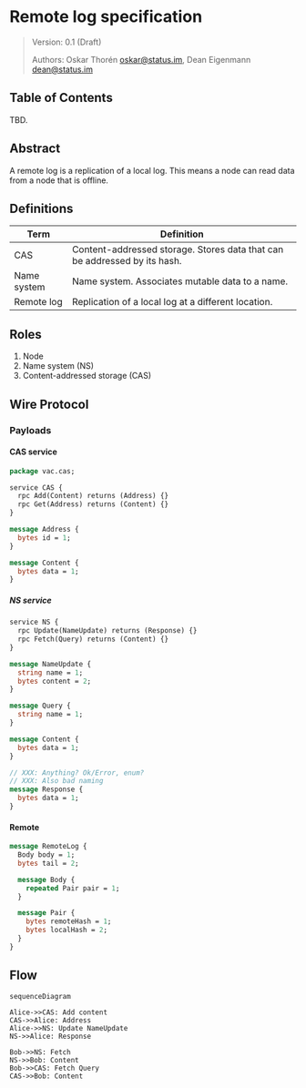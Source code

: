 # Remote log specification

<!-- Live version atm: https://notes.status.im/HPLXoeM3Sn6e8sG8TQ2Clw# -->

> Version: 0.1 (Draft)
>
> Authors: Oskar Thorén oskar@status.im, Dean Eigenmann dean@status.im

## Table of Contents

TBD.

## Abstract

A remote log is a replication of a local log. This means a node can read data
from a node that is offline.

## Definitions

| Term        | Definition                                                                                   |
| ----------- | --------------------------------------------------------------------------------------       |
| CAS         | Content-addressed storage. Stores data that can be addressed by its hash.                    |
| Name system | Name system. Associates mutable data to a name.                                              |
| Remote log  | Replication of a local log at a different location.                                          |

## Roles

1. Node
2. Name system (NS)
3. Content-addressed storage (CAS)

## Wire Protocol

### Payloads

#### CAS service
```protobuf
package vac.cas;

service CAS {
  rpc Add(Content) returns (Address) {}
  rpc Get(Address) returns (Content) {}
}

message Address {
  bytes id = 1;
}

message Content {
  bytes data = 1;
}
```

##### NS service

```protobuf
service NS {
  rpc Update(NameUpdate) returns (Response) {}
  rpc Fetch(Query) returns (Content) {}
}

message NameUpdate {
  string name = 1;
  bytes content = 2;
}

message Query {
  string name = 1;
}

message Content {
  bytes data = 1;
}

// XXX: Anything? Ok/Error, enum?
// XXX: Also bad naming
message Response {
  bytes data = 1;
}
```

<!-- // TODO: NameInit? -->

<!-- TODO: Consider extending pair with (optional) data -->

#### Remote
```protobuf
message RemoteLog {
  Body body = 1;
  bytes tail = 2;

  message Body {
    repeated Pair pair = 1;
  }

  message Pair {
    bytes remoteHash = 1;
    bytes localHash = 2;
  }
}
```

## Flow

<!-- This section is only here for research right now, might move or be unnecessary -->

<!-- Wil likely be replaced with similar flow to one in MVDS.spec -->

```mermaid
sequenceDiagram

Alice->>CAS: Add content
CAS->>Alice: Address
Alice->>NS: Update NameUpdate
NS->>Alice: Response

Bob->>NS: Fetch
NS->>Bob: Content
Bob->>CAS: Fetch Query
CAS->>Bob: Content
```

<!-- 


## Footnotes

TBD.

## Acknowledgements

TBD.
